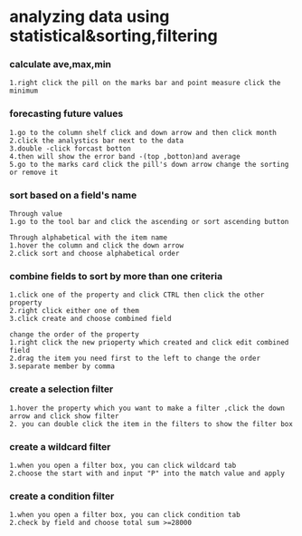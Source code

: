 # analyzing data using statistical&sorting,filtering
### calculate ave,max,min
```
1.right click the pill on the marks bar and point measure click the minimum 
```


### forecasting future values
```
1.go to the column shelf click and down arrow and then click month
2.click the analystics bar next to the data
3.double -click forcast botton
4.then will show the error band -(top ,botton)and average
5.go to the marks card click the pill's down arrow change the sorting or remove it 
```

### sort based on a field's name
```
Through value
1.go to the tool bar and click the ascending or sort ascending button

Through alphabetical with the item name
1.hover the column and click the down arrow 
2.click sort and choose alphabetical order 
```

### combine fields  to sort by more than one criteria
```
1.click one of the property and click CTRL then click the other property
2.right click either one of them
3.click create and choose combined field 

change the order of the property
1.right click the new prioperty which created and click edit combined field
2.drag the item you need first to the left to change the order
3.separate member by comma

```

### create a selection filter

```
1.hover the property which you want to make a filter ,click the down arrow and click show filter
2. you can double click the item in the filters to show the filter box

```

### create a wildcard filter

```
1.when you open a filter box, you can click wildcard tab
2.choose the start with and input "P" into the match value and apply

```
### create a condition filter

```
1.when you open a filter box, you can click condition tab
2.check by field and choose total sum >=28000
 
```

